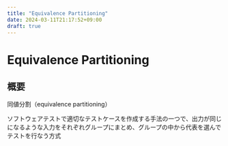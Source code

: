 ```yaml
---
title: "Equivalence Partitioning"
date: 2024-03-11T21:17:52+09:00
draft: true
---
```


# Equivalence Partitioning

## 概要

同値分割（equivalence partitioning）

ソフトウェアテストで適切なテストケースを作成する手法の一つで、出力が同じになるような入力をそれぞれグループにまとめ、グループの中から代表を選んでテストを行なう方式